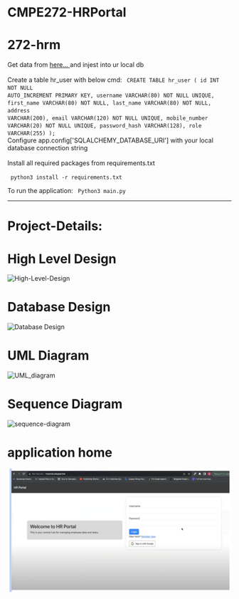 # CMPE272-HRPortal

# 272-hrm
Get data from <a href="https://github.com/datacharmer/test_db"> here... </a> and injest into ur local db </br>
<br/>
Create a table hr_user with below cmd:
<code>
CREATE TABLE hr_user (
    id INT NOT NULL AUTO_INCREMENT PRIMARY KEY,
    username VARCHAR(80) NOT NULL UNIQUE,
    first_name VARCHAR(80) NOT NULL,
    last_name VARCHAR(80) NOT NULL,
    address VARCHAR(200),
    email VARCHAR(120) NOT NULL UNIQUE,
    mobile_number VARCHAR(20) NOT NULL UNIQUE,
    password_hash VARCHAR(128),
    role VARCHAR(255)
);
</code><br/> 
Configure app.config['SQLALCHEMY_DATABASE_URI'] with your local database connection string <br/><br/>
Install all required packages from requirements.txt

<code> python3 install -r requirements.txt </code>

To run the application: <code> Python3 main.py </code>
<hr/>

# Project-Details:






# High Level Design

![High-Level-Design](https://github.com/shireesh20/CMPE272-HRPortal/blob/main/static/assets/systemdesign.png>)


# Database Design

![Database Design](https://github.com/shireesh20/CMPE272-HRPortal/blob/main/static/assets/dbdesign.png>)





# UML Diagram

![UML_diagram](https://github.com/shireesh20/CMPE272-HRPortal/blob/main/static/assets/uml.png>)

# Sequence Diagram

![sequence-diagram](https://github.com/shireesh20/CMPE272-HRPortal/blob/main/static/assets/sequence.png>)

# application home

<img width="1440" alt="home-page" src="https://github.com/shireesh20/CMPE272-HRPortal/blob/main/static/assets2/home.png">










